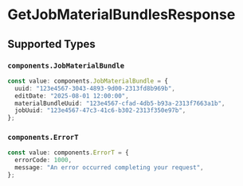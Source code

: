 # GetJobMaterialBundlesResponse


## Supported Types

### `components.JobMaterialBundle`

```typescript
const value: components.JobMaterialBundle = {
  uuid: "123e4567-3043-4893-9d00-2313fd8b969b",
  editDate: "2025-08-01 12:00:00",
  materialBundleUuid: "123e4567-cfad-4db5-b93a-2313f7663a1b",
  jobUuid: "123e4567-47c3-41c6-b302-2313f350e97b",
};
```

### `components.ErrorT`

```typescript
const value: components.ErrorT = {
  errorCode: 1000,
  message: "An error occurred completing your request",
};
```

